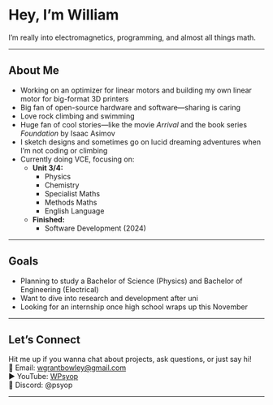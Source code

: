 # Hey, I’m William  
I’m really into electromagnetics, programming, and almost all things math.

---

## About Me

- Working on an optimizer for linear motors and building my own linear motor for big-format 3D printers  
- Big fan of open-source hardware and software—sharing is caring  
- Love rock climbing and swimming  
- Huge fan of cool stories—like the movie *Arrival* and the book series *Foundation* by Isaac Asimov  
- I sketch designs and sometimes go on lucid dreaming adventures when I’m not coding or climbing  
- Currently doing VCE, focusing on:  
  - **Unit 3/4:**  
    - Physics  
    - Chemistry  
    - Specialist Maths  
    - Methods Maths  
    - English Language  
  - **Finished:**  
    - Software Development (2024)

---

## Goals

- Planning to study a Bachelor of Science (Physics) and Bachelor of Engineering (Electrical)  
- Want to dive into research and development after uni  
- Looking for an internship once high school wraps up this November

---

## Let’s Connect

Hit me up if you wanna chat about projects, ask questions, or just say hi!  
📧 Email: [wgrantbowley@gmail.com](mailto:wgrantbowley@gmail.com)  
▶️ YouTube: [WPsyop](https://www.youtube.com/@WPsyop)  
💬 Discord: @psyop

---
